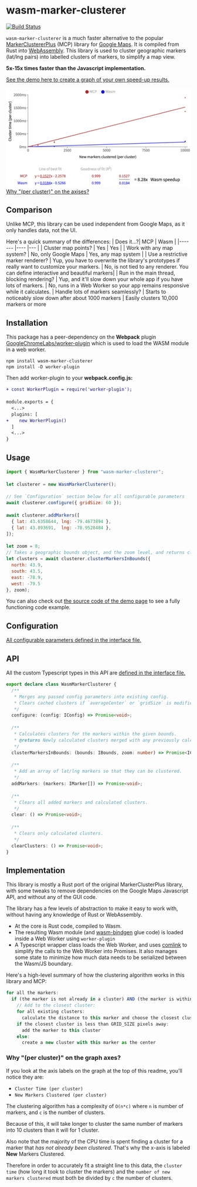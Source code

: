 # wasm-marker-clusterer

[![Build Status](https://travis-ci.org/stefan2718/wasm-marker-clusterer.svg?branch=master)](https://travis-ci.org/stefan2718/wasm-marker-clusterer)

`wasm-marker-clusterer` is a much faster alternative to the popular [MarkerClustererPlus](https://github.com/googlemaps/v3-utility-library/tree/master/markerclustererplus) (MCP) library for [Google Maps](https://developers.google.com/maps/documentation/javascript/marker-clustering). It is compiled from Rust into [WebAssembly](https://developer.mozilla.org/en-US/docs/WebAssembly). This library is used to cluster geographic markers (lat/lng pairs) into labelled clusters of markers, to simplify a map view.

**5x-15x times faster than the Javascript implementation.**

[See the demo here to create a graph of your own speed-up results.](https://stefanbattiston.com/lab/webassembly-marker-clusterer)

![Graph showing 8x speedup for wasm-marker-clusterer compared to javascript MarkerClustererPlus](./wasm-vs-mcp-graph.png)
[Why "(per cluster)" on the axises?](#why-per-cluster-on-the-graph-axes)

## Comparison

Unlike MCP, this library can be used independent from Google Maps, as it only handles data, not the UI.

Here's a quick summary of the differences:
| Does it...?| MCP | Wasm |
|-------	  |----	|---	|
| Cluster map points? | Yes | Yes |
| Work with any map system? | No, only Google Maps | Yes, any map system |
| Use a restrictive marker renderer? | Yup, you have to overwrite the library's prototypes if really want to customize your markers. | No, is not tied to any renderer. You can define interactive and beautiful markers|
| Run in the main thread, blocking rendering? | Yup, and it'll slow down your whole app if you have lots of markers. | No, runs in a Web Worker so your app remains responsive while it calculates.
| Handle lots of markers seamlessly? | Starts to noticeably slow down after about 1000 markers | Easily clusters 10,000 markers or more

## Installation
This package has a peer-dependency on the **Webpack** plugin [GoogleChromeLabs/worker-plugin](https://github.com/GoogleChromeLabs/worker-plugin) which is used to load the WASM module in a web worker.

```shell
npm install wasm-marker-clusterer
npm install -D worker-plugin
```

Then add worker-plugin to your **webpack.config.js:**

```diff
+ const WorkerPlugin = require('worker-plugin');

module.exports = {
  <...>
  plugins: [
+    new WorkerPlugin()
  ]
  <...>
}
```

## Usage

```javascript
import { WasmMarkerClusterer } from "wasm-marker-clusterer";

let clusterer = new WasmMarkerClusterer();

// See `Configuration` section below for all configurable parameters
await clusterer.configure({ gridSize: 60 });

await clusterer.addMarkers([
  { lat: 43.6358644, lng: -79.4673894 },
  { lat: 43.893691,  lng: -78.9528484 },
]);

let zoom = 8;
// Takes a geographic bounds object, and the zoom level, and returns clusters that are within it.
let clusters = await clusterer.clusterMarkersInBounds({
  north: 43.9,
  south: 43.5,
  east: -78.9,
  west: -79.5
}, zoom);
```

You can also check out [the source code of the demo page](https://github.com/stefan2718/personal-website/blob/v1.1.0/src/components/lab/WasmMap.tsx) to see a fully functioning code example.

## Configuration

[All configurable parameters defined in the interface file.](./js/interfaces.ts)

## API

All the custom Typescript types in this API are [defined in the interface file.](./js/interfaces.ts)

```typescript
export declare class WasmMarkerClusterer {
  /**
   * Merges any passed config parameters into existing config.
   * Clears cached clusters if `averageCenter` or `gridSize` is modified.
   */
  configure: (config: IConfig) => Promise<void>;

  /**
   * Calculates clusters for the markers within the given bounds.
   * @returns Newly calculated clusters merged with any previously calculated clusters
   */
  clusterMarkersInBounds: (bounds: IBounds, zoom: number) => Promise<ICluster[]>;

  /**
   * Add an array of lat/lng markers so that they can be clustered.
   */
  addMarkers: (markers: IMarker[]) => Promise<void>;

  /**
   * Clears all added markers and calculated clusters.
   */
  clear: () => Promise<void>;

  /**
   * Clears only calculated clusters.
   */
  clearClusters: () => Promise<void>;
}
```

## Implementation

This library is mostly a Rust port of the original MarkerClusterPlus library, with some tweaks to remove dependencies on the Google Maps Javascript API, and without any of the GUI code.

The library has a few levels of abstraction to make it easy to work with, without having any knowledge of Rust or WebAssembly.

- At the core is Rust code, compiled to Wasm.
- The resulting Wasm module (and [wasm-bindgen](https://github.com/rustwasm/wasm-bindgen) glue code) is loaded inside a Web Worker using `worker-plugin`
- A Typescript wrapper class loads the Web Worker, and uses [comlink](https://github.com/GoogleChromeLabs/comlink) to simplify the calls to the Web Worker into Promises. It also manages some state to minimize how much data needs to be serialized between the Wasm/JS boundary.

Here's a high-level summary of how the clustering algorithm works in this library and MCP:

```javascript
for all the markers:
  if (the marker is not already in a cluster) AND (the marker is within the requested map bounds):
    // Add to the closest cluster:
    for all existing clusters:
      calculate the distance to this marker and choose the closest cluster
    if the closest cluster is less than GRID_SIZE pixels away:
      add the marker to this cluster
    else:
      create a new cluster with this marker as the center
```

### Why "(per cluster)" on the graph axes?

If you look at the axis labels on the graph at the top of this readme, you'll notice they are:

- `Cluster Time (per cluster)`
- `New Markers Clustered (per cluster)`

The clustering algorithm has a complexity of `O(n*c)` where `n` is number of markers, and `c` is the number of clusters. 

Because of this, it will take longer to cluster the same number of markers into 10 clusters than it will for 1 cluster.

Also note that the majority of the CPU time is spent finding a cluster for a marker that _has not already been clustered_. That's why the x-axis is labeled **New** Markers Clustered.

Therefore in order to accurately fit a straight line to this data, the `cluster time` (how long it took to cluster the markers) and the `number of new markers clustered` must both be divided by `c` the number of clusters. 

